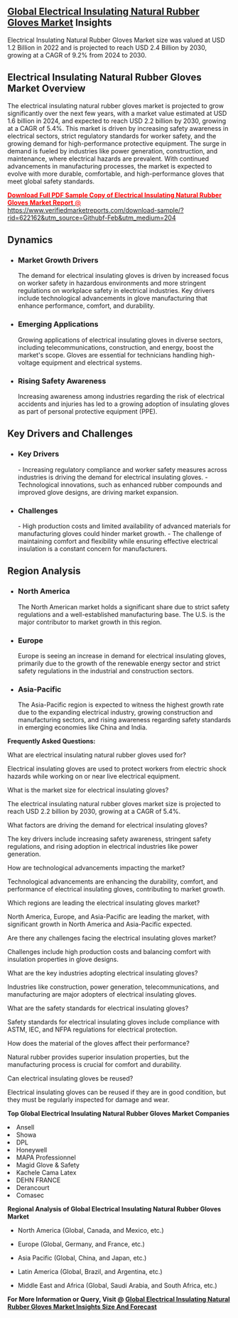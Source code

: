 <h2><a href="https://www.verifiedmarketreports.com/download-sample/?rid=622162&amp;utm_source=Githubf&amp;utm_medium=204" target="_blank">Global Electrical Insulating Natural Rubber Gloves Market</a> Insights</h2><p>Electrical Insulating Natural Rubber Gloves Market size was valued at USD 1.2 Billion in 2022 and is projected to reach USD 2.4 Billion by 2030, growing at a CAGR of 9.2% from 2024 to 2030.</p><p> <h2>Electrical Insulating Natural Rubber Gloves Market Overview</h2> <p>The electrical insulating natural rubber gloves market is projected to grow significantly over the next few years, with a market value estimated at USD 1.6 billion in 2024, and expected to reach USD 2.2 billion by 2030, growing at a CAGR of 5.4%. This market is driven by increasing safety awareness in electrical sectors, strict regulatory standards for worker safety, and the growing demand for high-performance protective equipment. The surge in demand is fueled by industries like power generation, construction, and maintenance, where electrical hazards are prevalent. With continued advancements in manufacturing processes, the market is expected to evolve with more durable, comfortable, and high-performance gloves that meet global safety standards.</p> <p><a href="#"><p><span class=""><span style="color: #ff0000;"><strong>Download Full PDF Sample Copy of Electrical Insulating Natural Rubber Gloves Market Report</strong> @ </span><a href="https://www.verifiedmarketreports.com/download-sample/?rid=622162&amp;utm_source=Githubf-Feb&amp;utm_medium=204" target="_blank">https://www.verifiedmarketreports.com/download-sample/?rid=622162&amp;utm_source=Githubf-Feb&amp;utm_medium=204</a></span></p></a></p> <h2>Dynamics</h2> <ul> <li><h3>Market Growth Drivers</h3> The demand for electrical insulating gloves is driven by increased focus on worker safety in hazardous environments and more stringent regulations on workplace safety in electrical industries. Key drivers include technological advancements in glove manufacturing that enhance performance, comfort, and durability.</li> <li><h3>Emerging Applications</h3> Growing applications of electrical insulating gloves in diverse sectors, including telecommunications, construction, and energy, boost the market's scope. Gloves are essential for technicians handling high-voltage equipment and electrical systems.</li> <li><h3>Rising Safety Awareness</h3> Increasing awareness among industries regarding the risk of electrical accidents and injuries has led to a growing adoption of insulating gloves as part of personal protective equipment (PPE).</li> </ul> <h2>Key Drivers and Challenges</h2> <ul> <li><h3>Key Drivers</h3> - Increasing regulatory compliance and worker safety measures across industries is driving the demand for electrical insulating gloves. - Technological innovations, such as enhanced rubber compounds and improved glove designs, are driving market expansion. </li> <li><h3>Challenges</h3> - High production costs and limited availability of advanced materials for manufacturing gloves could hinder market growth. - The challenge of maintaining comfort and flexibility while ensuring effective electrical insulation is a constant concern for manufacturers.</li> </ul> <h2>Region Analysis</h2> <ul> <li><h3>North America</h3> The North American market holds a significant share due to strict safety regulations and a well-established manufacturing base. The U.S. is the major contributor to market growth in this region. </li> <li><h3>Europe</h3> Europe is seeing an increase in demand for electrical insulating gloves, primarily due to the growth of the renewable energy sector and strict safety regulations in the industrial and construction sectors. </li> <li><h3>Asia-Pacific</h3> The Asia-Pacific region is expected to witness the highest growth rate due to the expanding electrical industry, growing construction and manufacturing sectors, and rising awareness regarding safety standards in emerging economies like China and India. </li> </ul> <p><strong>Frequently Asked Questions:</strong></p> <p>What are electrical insulating natural rubber gloves used for?</p> <p>Electrical insulating gloves are used to protect workers from electric shock hazards while working on or near live electrical equipment.</p> <p>What is the market size for electrical insulating gloves?</p> <p>The electrical insulating natural rubber gloves market size is projected to reach USD 2.2 billion by 2030, growing at a CAGR of 5.4%.</p> <p>What factors are driving the demand for electrical insulating gloves?</p> <p>The key drivers include increasing safety awareness, stringent safety regulations, and rising adoption in electrical industries like power generation.</p> <p>How are technological advancements impacting the market?</p> <p>Technological advancements are enhancing the durability, comfort, and performance of electrical insulating gloves, contributing to market growth.</p> <p>Which regions are leading the electrical insulating gloves market?</p> <p>North America, Europe, and Asia-Pacific are leading the market, with significant growth in North America and Asia-Pacific expected.</p> <p>Are there any challenges facing the electrical insulating gloves market?</p> <p>Challenges include high production costs and balancing comfort with insulation properties in glove designs.</p> <p>What are the key industries adopting electrical insulating gloves?</p> <p>Industries like construction, power generation, telecommunications, and manufacturing are major adopters of electrical insulating gloves.</p> <p>What are the safety standards for electrical insulating gloves?</p> <p>Safety standards for electrical insulating gloves include compliance with ASTM, IEC, and NFPA regulations for electrical protection.</p> <p>How does the material of the gloves affect their performance?</p> <p>Natural rubber provides superior insulation properties, but the manufacturing process is crucial for comfort and durability.</p> <p>Can electrical insulating gloves be reused?</p> <p>Electrical insulating gloves can be reused if they are in good condition, but they must be regularly inspected for damage and wear.</p> </p><p><strong>Top Global Electrical Insulating Natural Rubber Gloves Market Companies</strong></p><div data-test-id=""><p><li>Ansell</li><li> Showa</li><li> DPL</li><li> Honeywell</li><li> MAPA Professionnel</li><li> Magid Glove & Safety</li><li> Kachele Cama Latex</li><li> DEHN FRANCE</li><li> Derancourt</li><li> Comasec</li></p><div><strong>Regional Analysis of&nbsp;Global Electrical Insulating Natural Rubber Gloves Market</strong></div><ul><li dir="ltr"><p dir="ltr">North America&nbsp;(Global, Canada, and Mexico, etc.)</p></li><li dir="ltr"><p dir="ltr">Europe (Global, Germany, and France, etc.)</p></li><li dir="ltr"><p dir="ltr">Asia Pacific&nbsp;(Global, China, and Japan, etc.)</p></li><li dir="ltr"><p dir="ltr">Latin America&nbsp;(Global, Brazil, and Argentina, etc.)</p></li><li dir="ltr">Middle East and Africa&nbsp;(Global, Saudi Arabia, and South Africa, etc.)</li></ul><p><strong>For More Information or Query, Visit @&nbsp;</strong><strong><a href="https://www.verifiedmarketreports.com/product/electrical-insulating-natural-rubber-gloves-market/?utm_source=Githubf&amp;utm_medium=204" target="_blank">Global Electrical Insulating Natural Rubber Gloves Market Insights Size And Forecast</a></strong></p></div>

